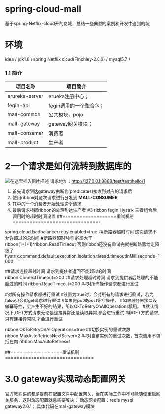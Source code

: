 # spring-cloud-mall
基于spring-Netflix-cloud开的商城，总结一些典型的案例和开发中遇到的坑
# 环境
idea /  jdk1.8 /  spring Netflix cloud(Finchley-2.0.6) /  mysql5.7 / 
### 1.1 简介
| 项目名称 |项目简介  |
|--|--|
| erureka-server  |  erueka注册中心；  |
|  fegin-api | fegin调用的一个整合包；   |
|  mall-common |  公共模块，pojo |
| mall-gateway  |  gateway网关模块；  |
| mall-consumer  |  消费者  |
| mall-product  |  生产者  |
# 2一个请求是如何流转到数据库的
![在这里插入图片描述](https://img-blog.csdnimg.cn/20200322200836209.png?x-oss-process=image/watermark,type_ZmFuZ3poZW5naGVpdGk,shadow_10,text_aHR0cHM6Ly9ibG9nLmNzZG4ubmV0L3FxXzM4MTMwMDk0,size_16,color_FFFFFF,t_70)
请求地址：http://127.0.0.1:8888/test/test/hello/1
1. 首先请求到达gateway由断言(predicates)接收到对应的请求后
2. 使用ribbon对这次请求进行分发到 **MALL-CONSUMER**
3. 其中的一个消费者开始处理这个请求
4. 最后请求根据ribbon的处理到达生产者
#3 ribbon  fegin  Hystrix  三者组合后调用时的超时时间设置
##===================重试机制===============================


spring.cloud.loadbalancer.retry.enabled=true
##断路器超时时间       这次请求不允许超过的总时间
#断路器超时时间 必须大于 ribbon(1+1+1)*ribbon.ReadTimeout 否则ribbon还没有重试完就被断路器给走降级了
hystrix.command.default.execution.isolation.thread.timeoutInMilliseconds=1000

##请求连接超时时间     请求到提供者返回不能超过的时间
ribbon.ConnectTimeout=200
##请求处理超时时间     请求到提供者后处理的不能超过的时间
ribbon.ReadTimeout=200
##对所有操作请求都进行重试

  #对所有操作请求都进行重试
  #设置为true时，会对所有的请求进行重试，若为false只会对get请求进行重试
  #如果是put或post等写操作，
  #如果服务器接口没做幂等性，会产生不好的结果，所以OkToRetryOnAllOperations慎用。
  #默认情况下,GET方式请求无论是连接异常还是读取异常,都会进行重试
  #非GET方式请求,只有连接异常时,才会进行重试


ribbon.OkToRetryOnAllOperations=true
##切换实例的重试次数
ribbon.MaxAutoRetriesNextServer=2
##对当前实例的重试次数，首次调用不包括在内
ribbon.MaxAutoRetries=1

##==================重试机制===============================
# 3.0 gateway实现动态配置网关
官方教程讲的都是提前在配置文件中配置网关，而在实际工作中不可能随便重启网关服务，这时动态配置就急需要解决；
动态网关配置：redis mysql  gateway2.0.1；
具体代码在mall-gateway模块
